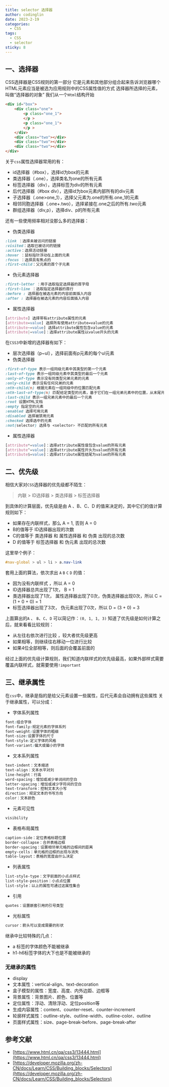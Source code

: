 ```yaml
---
title: selector 选择器
author: codinglin
date: 2023-2-19
categories:
  - CSS
tags:
  - CSS
  - selector
sticky: 8
---
```


## 一、选择器

CSS选择器是CSS规则的第一部分
它是元素和其他部分组合起来告诉浏览器哪个HTML元素应当是被选为应用规则中的CSS属性值的方式
选择器所选择的元素，叫做“选择器的对象”
我们从一个`Html`结构开始
```html
<div id="box">
    <div class="one">
        <p class="one_1">
        </p >
        <p class="one_1">
        </p >
    </div>
    <div class="two"></div>
    <div class="two"></div>
    <div class="two"></div>
</div>
```
关于`css`属性选择器常用的有：

-  id选择器（#box），选择id为box的元素 
-  类选择器（.one），选择类名为one的所有元素 
-  标签选择器（div），选择标签为div的所有元素 
-  后代选择器（#box div），选择id为box元素内部所有的div元素 
-  子选择器（.one>one_1），选择父元素为.one的所有.one_1的元素 
-  相邻同胞选择器（.one+.two），选择紧接在.one之后的所有.two元素 
-  群组选择器（div,p），选择div、p的所有元素 

还有一些使用频率相对没那么多的选择器：

- 伪类选择器
```css
:link ：选择未被访问的链接
:visited：选取已被访问的链接
:active：选择活动链接
:hover ：鼠标指针浮动在上面的元素
:focus ：选择具有焦点的
:first-child：父元素的首个子元素
```

- 伪元素选择器
```css
:first-letter ：用于选取指定选择器的首字母
:first-line ：选取指定选择器的首行
:before : 选择器在被选元素的内容前面插入内容
:after : 选择器在被选元素的内容后面插入内容
```

- 属性选择器
```css
[attribute] 选择带有attribute属性的元素
[attribute=value] 选择所有使用attribute=value的元素
[attribute~=value] 选择attribute属性包含value的元素
[attribute|=value]：选择attribute属性以value开头的元素
```

在`CSS3`中新增的选择器有如下：

- 层次选择器（p~ul），选择前面有p元素的每个ul元素
- 伪类选择器
```css
:first-of-type 表示一组同级元素中其类型的第一个元素
:last-of-type 表示一组同级元素中其类型的最后一个元素
:only-of-type 表示没有同类型兄弟元素的元素
:only-child 表示没有任何兄弟的元素
:nth-child(n) 根据元素在一组同级中的位置匹配元素
:nth-last-of-type(n) 匹配给定类型的元素，基于它们在一组兄弟元素中的位置，从末尾开始计数
:last-child 表示一组兄弟元素中的最后一个元素
:root 设置HTML文档
:empty 指定空的元素
:enabled 选择可用元素
:disabled 选择被禁用元素
:checked 选择选中的元素
:not(selector) 选择与 <selector> 不匹配的所有元素
```

- 属性选择器
```css
[attribute*=value]：选择attribute属性值包含value的所有元素
[attribute^=value]：选择attribute属性开头为value的所有元素
[attribute$=value]：选择attribute属性结尾为value的所有元素
```
## 二、优先级
相信大家对`CSS`选择器的优先级都不陌生：
> 内联 > ID选择器 > 类选择器 > 标签选择器


到具体的计算层⾯，优先级是由 A 、B、C、D 的值来决定的，其中它们的值计算规则如下：

-  如果存在内联样式，那么 A = 1, 否则 A = 0 
-  B的值等于 ID选择器出现的次数 
-  C的值等于 类选择器 和 属性选择器 和 伪类 出现的总次数 
-  D 的值等于 标签选择器 和 伪元素 出现的总次数 

这里举个例子：
```css
#nav-global > ul > li > a.nav-link
```
套用上面的算法，依次求出 `A` `B` `C` `D` 的值：

-  因为没有内联样式 ，所以 A = 0 
-  ID选择器总共出现了1次， B = 1 
-  类选择器出现了1次， 属性选择器出现了0次，伪类选择器出现0次，所以 C = (1 + 0 + 0) = 1 
-  标签选择器出现了3次， 伪元素出现了0次，所以 D = (3 + 0) = 3 

上面算出的`A` 、 `B`、`C`、`D` 可以简记作：`(0, 1, 1, 3)`
知道了优先级是如何计算之后，就来看看比较规则：

- 从左往右依次进行比较 ，较大者优先级更高
- 如果相等，则继续往右移动一位进行比较
- 如果4位全部相等，则后面的会覆盖前面的

经过上面的优先级计算规则，我们知道内联样式的优先级最高，如果外部样式需要覆盖内联样式，就需要使用`!important`
## 三、继承属性
在`css`中，继承是指的是给父元素设置一些属性，后代元素会自动拥有这些属性
关于继承属性，可以分成：

- 字体系列属性
```css
font:组合字体
font-family:规定元素的字体系列
font-weight:设置字体的粗细
font-size:设置字体的尺寸
font-style:定义字体的风格
font-variant:偏大或偏小的字体
```

- 文本系列属性
```css
text-indent：文本缩进
text-align：文本水平对刘
line-height：行高
word-spacing：增加或减少单词间的空白
letter-spacing：增加或减少字符间的空白
text-transform：控制文本大小写
direction：规定文本的书写方向
color：文本颜色
```

- 元素可见性
```css
visibility
```

- 表格布局属性
```css
caption-side：定位表格标题位置
border-collapse：合并表格边框
border-spacing：设置相邻单元格的边框间的距离
empty-cells：单元格的边框的出现与消失
table-layout：表格的宽度由什么决定
```

- 列表属性
```css
list-style-type：文字前面的小点点样式
list-style-position：小点点位置
list-style：以上的属性可通过这属性集合
```

- 引用
```css
quotes：设置嵌套引用的引号类型
```

- 光标属性
```css
cursor：箭头可以变成需要的形状
```
继承中比较特殊的几点：

-  a 标签的字体颜色不能被继承 
-  h1-h6标签字体的大下也是不能被继承的 
### 无继承的属性

-  display 
-  文本属性：vertical-align、text-decoration 
-  盒子模型的属性：宽度、高度、内外边距、边框等 
-  背景属性：背景图片、颜色、位置等 
-  定位属性：浮动、清除浮动、定位position等 
-  生成内容属性：content、counter-reset、counter-increment 
-  轮廓样式属性：outline-style、outline-width、outline-color、outline 
-  页面样式属性：size、page-break-before、page-break-after 

## 参考文献

- [https://www.html.cn/qa/css3/13444.html](https://www.html.cn/qa/css3/13444.html)
- [https://developer.mozilla.org/zh-CN/docs/Learn/CSS/Building_blocks/Selectors](https://developer.mozilla.org/zh-CN/docs/Learn/CSS/Building_blocks/Selectors)
